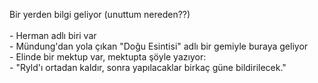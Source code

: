 Bir yerden bilgi geliyor (unuttum nereden??)<br><br>- Herman adlı biri var<br>- Mündung'dan yola çıkan "Doğu Esintisi" adlı bir gemiyle buraya geliyor<br>- Elinde bir mektup var, mektupta şöyle yazıyor:<br>	- "Ryld'ı ortadan kaldır, sonra yapılacaklar birkaç güne bildirilecek."
